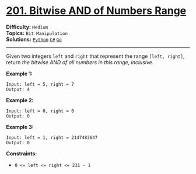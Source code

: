 # [201. Bitwise AND of Numbers Range](https://leetcode.com/problems/bitwise-and-of-numbers-range/)

**Difficulty:** `Medium`  
**Topics:** `Bit Manipulation`  
**Solutions:** [`Python`](../../src/python/challenges/problems/bitwise_and_of_numbers_range_test.py) [`C#`](../../src/csharp/challenges/Problems/BitwiseAndOfNumbersRange.cs) [`Go`](../../src/go/challenges/problems/bitwise_and_of_numbers_range_test.go)  

---

Given two integers `left` and `right` that represent the range `[left, right]`, return *the bitwise AND of all numbers in this range, inclusive*.

**Example 1:**

```
Input: left = 5, right = 7
Output: 4
```

**Example 2:**

```
Input: left = 0, right = 0
Output: 0
```

**Example 3:**

```
Input: left = 1, right = 2147483647
Output: 0
```

**Constraints:**

* `0 <= left <= right <= 231 - 1`